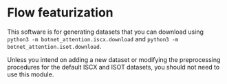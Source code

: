 # Flow featurization

This software is for generating datasets that you can download using
`python3 -m botnet_attention.iscx.download` and 
`python3 -m botnet_attention.isot.download`.

Unless you intend on adding a new dataset or modifying the preprocessing procedures for the default ISCX and ISOT datasets, you should not need to use this module.
